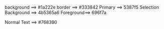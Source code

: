 background ==> #1a222e
border ==> #333842
Primary ==> 5387f5
Selection Background ==> 4b5365a6
Foreground==> 696f7a

<!-- NEW -->
Normal Text ==> #768390